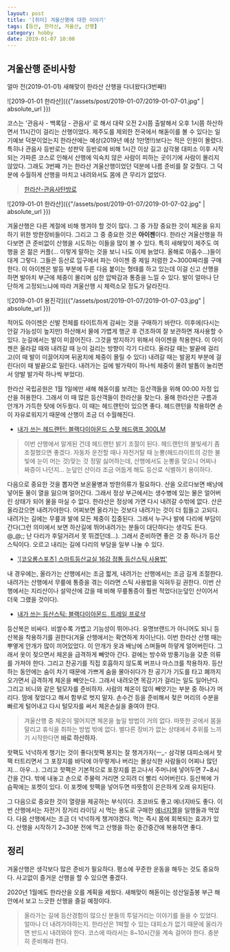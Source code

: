 ```yaml
---
layout: post
title: '[취미] 겨울산행에 대한 이야기'
tags: [등산, 한라산, 겨울산, 산행]
category: hobby
date: 2019-01-07 10:00
---
```


## 겨울산행 준비사항
얼마 전(2019-01-01) 새해맞이 한라산 산행을 다녀왔다(3번째!)

![2019-01-01 한라산]({{"/assets/post/2019-01-07/2019-01-07-01.jpg" | absolute_url }})

코스는 '관음사 - 백록담 - 관음사' 로 해서 대략 오전 2시쯤 출발해서 오후 1시쯤 하산하면서 11시간이 걸리는 산행이었다. 제주도를 제외한 전국에서 해돋이를 볼 수 있다는 일기예보 덕분이었는지 한라산에는 예상(2019년 예상 1만명!!)보다는 적은 인원이 몰렸다. 특히나 관음사 등반로는 성판악 등반로에 비해 1시간 이상 길고 삼각봉 대피소 이후 시작되는 가파른 코스로 인해서 산행에 익숙치 않은 사람이 피하는 곳이기에 사람이 몰리지 않았다. 그래도 3번째 가는 한라산 겨울산행이었던 덕분에 나름 준비를 잘 갖췄다. 그 덕분에 수월하게 산행을 마치고 내려와서도 몸에 큰 무리가 없었다.

> [한라산-관음사탄방로](http://www.jeju.go.kr/hallasan/info/info/realtime/course04.htm)

![2019-01-01 한라산]({{"/assets/post/2019-01-07/2019-01-07-02.jpg" | absolute_url }})

겨울산행은 다른 계절에 비해 챙겨야 할 것이 많다. 그 중 가장 중요한 것이 체온을 유지하기 위한 방한장비들이다. 그리고 그 중 중요한 것은 **아이젠**이다. 한라산 겨울산행을 하다보면 큰 준비없이 산행을 시도하는 이들을 많이 볼 수 있다. 특히 새해맞이 제주도 여행을 온 젊은 커플(... 이렇게 말하는 것을 보니 나도 이제 늙었다. 올해로 아홉수...)들이 대게 그렇다. 그들은 등산로 입구에서 파는 아이젠 중 제일 저렴한 2~3000짜리를 구매한다. 이 아이젠은 발등 부분에 두른 다음 붙이는 형태를 하고 있는데 이걸 신고 산행을 하면 발아치 부근에 체중이 몰리며 심한 압박감과 통증을 느낄 수 있다. 발이 얼마나 단단하게 고정되느냐에 따라 겨울산행 시 체력소모 정도가 달라진다.

![2019-01-01 용진각]({{"/assets/post/2019-01-07/2019-01-07-03.jpg" | absolute_url }})

적어도 아이젠은 신발 전체를 타이트하게 감싸는 것을 구매하기 바란다. 이후에(다시는 안갈 가능성이 높지만) 하산해서 물에 가볍게 행군 후 건조하여 잘 보관하면 재사용할 수 있다. 눈길에서는 발이 미끌어진다. 그것을 방지하기 위해서 아이젠을 착용한다. 이 아이젠은 올라갈 때와 내려갈 때 눈이 걸리는 방향이 각기 다르다. 올라갈 때는 발끝에 걸리고(이 때 발이 미끌어지며 뒤꿈치에 체중이 몰릴 수 있다) 내려갈 때는 발꿈치 부분에 걸린다(이 때 발끝으로 밀린다. 내려가는 길에 발가락이 하나씩 체중이 몰려 발톱이 눌리면서 양발 발가락 하나씩 부었다).

한라산 국립공원은 1월 1일에만 새해 해돋이를 보려는 등산객들을 위해 00:00  자정 입산을 허용한다. 그래서 이 때 많은 등산객들이 한라산을 찾는다. 올해 한라산은 구름과 안개가 가득한 탓에 어두웠다. 이 때는 헤드랜턴이 있으면 좋다. 헤드랜턴을 착용하면 손이 자유로워지기 때문에 산행이 조금 더 수월해진다. 

* [내가 쓰는 헤드랜턴: 블랙다이아몬드 스팟 헤드램프 300LM](http://www.okmall.com/product/view.html?no=247755&pID=20008192&UNI=N)


> 이번 산행에서 알게된 건데 헤드랜턴 밝기 조절이 된다.
> 헤드랜턴의 불빛세기 좀 조절했으면 좋겠다. 자동차 운전할 때나 자전거탈 때 눈뽕(헤드라이트의 강한 불빛에 눈이 머는 것)맞는 것 정말 싫어하는데, 산행에서도 눈뽕을 맞으니 어찌나 짜증이 나던지...
> 눈덮인 산이라 조금 어둡게 해도 등산로 식별하기 용이하다.


다음으로 중요한 것을 뽑자면 보온물병과 방한의류가 필요하다. 산을 오르다보면 배낭에 넣어둔 물이 열을 잃으며 얼어간다. 그래서 정상 부근에서는 생수병에 있는 물은 얼어버린 상태가 되어 물을 마실 수 없다. 한라산은 정상에 가면 다시 내려갈 수밖에 없다. 산은 올라갔으면 내려가야한다. 어찌보면 올라가는 것보다 내려가는 것이 더 힘들고 고되다. 내려가는 길에는 무릎과 발에 모든 체중이 집중된다. 그래서 누구나 발에 다리에 부담이 간다(그런 의미에서 보면 하산길에 뛰어내려가는 분들이 대단하다는 생각도 든다. @_@;; 난 다리가 후덜거려서 못 뛰겠던데...). 그래서 준비하면 좋은 것 중 하나가 등산스틱이다. 오르고 내리는 길에 다리의 부담을 일부 나눌 수 있다. 

* ['[코오롱스포츠] 스마트등산교실 16강 정통 등산스틱 사용법'](https://www.youtube.com/watch?v=VcDqyYQ9zVg)

내 경우에는, 올라가는 산행에서는 조금 짧게, 내려가는 산행에서는 조금 길게 조절한다. 내려가는 산행에서 무릎에 통증을 겪는 이라면 스틱 사용법을 익혀두길 권한다. 이번 산행에서는 지리산이나 설악산에 갔을 때 비해 무릎통증이 훨씬 적었다(눈덮인 산이어서 더욱 그랬을 것이다). 

* [내가 쓰는 등산스틱: 블랙다이아몬드, 트레일 프로샥](http://www.okmall.com/product/view.html?no=84291&pID=20008189&UNI=N)

등산복은 비싸다. 비쌀수록 가볍고 기능성이 뛰어나다. 유명브랜드가 아니어도 되니 등산복을 착용하기를 권한다(겨울 산행에서는 확연하게 차이난다). 이번 한라산 산행 때는 뿌옇게 안개가 많이 끼어있었다. 이 안개가 옷과 배낭에 스며들며 하얗게 얼어버린다. 그래서 옷이 젖으면서 체온을 급격하게 빼앗아 간다. 겉에는 방수와 방풍기능을 갖춘 의류를 가져야 한다. 그리고 찬공기를 직접 호흡하지 않도록 버프나 마스크를 착용하자. 등산하는 동안에는 숨이 차기 때문에 가쁘게 숨을 몰아쉬다가 찬 공기가 기도를 타고 폐까지 오가면서 급격하게 체온을 빼앗는다. 그래서 내려오면 목감기가 걸리는 일도 일어난다. 그리고 비니와 같은 털모자를 준비하자. 사람의 체온이 많이 빼앗기는 부분 중 하나가 머리다. 땀에 젖었다고 해서 함부로 벗지 말자. 손수건 등을 준비해서 젖은 머리의 수분을 빠르게 털어내고 다시 털모자를 써서 체온손실을 줄여야 한다. 


> 겨울산행 중 체온이 떨어지면 체온을 높일 방법이 거의 없다. 따뜻한 곳에서 몸을 말리고 휴식을 취하는 방법 밖에 없다. 별다른 장비가 없는 상태에서 추위를 느끼기 시작한다면 **바로 하산하자.**


핫팩도 넉넉하게 챙기는 것이 좋다(핫팩 봉지는 잘 챙겨가자(ㅡ_- 삼각봉 대피소에서 핫팩 터트리면서 그 포장지를 바닥에 아무렇게나 버리는 몰상식한 사람들이 어찌나 많던지... 아우...). 그리고 핫팩은 기본적으로 포장지를 뜯고나서 주머니에 넣어두면 7~8시간을 간다. 밖에 내놓고 손으로 주물럭 거리면 오히려 더 빨리 식어버린다. 등산복에 가슴팍에는 포켓이 있다. 이 포켓에 핫팩을 넣어두면 따뜻함이 은은하게 오래 유지된다. 

그 다음으로 중요한 것이 열량을 제공하는 부식이다. 초코바도 좋고 에너지바도 좋다. 이번 산행에서는 자전거 장거리 라이딩 시 먹는 용도로 구매한 [에너지젤](http://item.gmarket.co.kr/Item?goodscode=1340926822)을 일행들과 먹었다. 다음 산행에서는 조금 더 넉넉하게 챙겨야겠다. 먹는 즉시 몸에 회복되는 효과가 있다. 산행을 시작하기 2~30분 전에 먹고 산행을 하는 중간중간에 복용하면 좋다.


## 정리
겨울산행은 생각보다 많은 준비가 필요하다. 평소에 꾸준한 운동을 해두는 것도 중요하다. 사고없이 즐거운 산행을 할 수 있으면 좋겠다. 

2020년 1월에도 한라산을 오를 계획을 세웠다. 새해맞이 해돋이는 성산일출봉 부근 해안에서 보고 느긋한 산행을 즐길 예정이다.

> 올라가는 길에 등산경험이 많으신 분들의 투덜거리는 이야기를 들을 수 있었다. 얼마나 더 내려가야하는지. 한라산은 1박할 수 있는 대피소가 없기 때문에 올라가면 반드시 내려와야 한다. 코스에 따라서는 8~10시간을 계속 걸어야 한다. 충분히 준비해랴 한다. 
